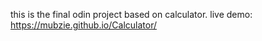 this is the final odin project based on calculator.
live demo: https://mubzie.github.io/Calculator/
